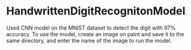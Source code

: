 # HandwrittenDigitRecognitonModel
Used CNN model on the MNIST dataset to detect the digit with 97% accuracy. To use the model, create an image on paint and save it to the same directory, and enter the name of the image to run the model. 
